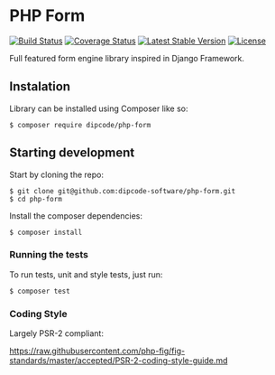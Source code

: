 # PHP Form
[![Build Status](https://travis-ci.org/dipcode-software/php-form.svg?branch=master)](https://travis-ci.org/dipcode-software/php-form)
[![Coverage Status](https://coveralls.io/repos/github/dipcode-software/php-form/badge.svg?branch=master)](https://coveralls.io/github/dipcode-software/php-form?branch=master)
[![Latest Stable Version](https://poser.pugx.org/dipcode/php-form/v/stable)](https://packagist.org/packages/dipcode/php-form)
[![License](http://img.shields.io/badge/license-MIT-brightgreen.svg?style=flat)](http://www.opensource.org/licenses/MIT)

Full featured form engine library inspired in Django Framework.

## Instalation
Library can be installed using Composer like so:

```shell
$ composer require dipcode/php-form
```

## Starting development
Start by cloning the repo:

```shell
$ git clone git@github.com:dipcode-software/php-form.git
$ cd php-form
```

Install the composer dependencies:
```shell
$ composer install
```

### Running the tests
To run tests, unit and style tests, just run:

```shell
$ composer test
```

### Coding Style

Largely PSR-2 compliant:

https://raw.githubusercontent.com/php-fig/fig-standards/master/accepted/PSR-2-coding-style-guide.md
